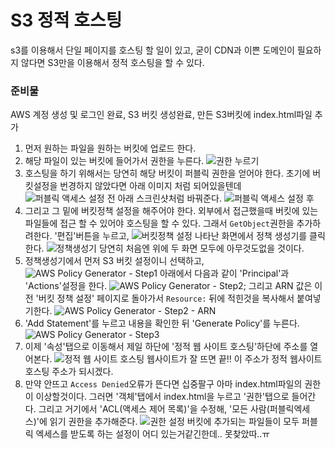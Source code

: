 # S3 정적 호스팅
s3를 이용해서 단일 페이지를 호스팅 할 일이 있고, 굳이 CDN과 이쁜 도메인이 필요하지 않다면 S3만을 이용해서 정적 호스팅을 할 수 있다.  

### 준비물
AWS 계정 생성 및 로그인 완료, S3 버킷 생성완료, 만든 S3버킷에 index.html파일 추가

1. 먼저 원하는 파일을 원하는 버킷에 업로드 한다.
2. 해당 파일이 있는 버킷에 들어가서 권한을 누른다.
    ![권한 누르기]('./s3-staic-hosting-1.png')
3. 호스팅을 하기 위해서는 당연히 해당 버킷이 퍼블릭 권한을 얻어야 한다. 초기에 버킷설정을 번경하지 않았다면 아래 이미지 처럼 되어있을텐데
    ![퍼블릭 액세스 설정 전]('./s3-staic-hosting-2.png')
    아래 스크린샷처럼 바꿔준다.
    ![퍼블릭 액세스 설정 후]('./s3-staic-hosting-3.png')
4. 그리고 그 밑에 버킷정책 설정을 해주어야 한다. 외부에서 접근했을때 버킷에 있는 파일들에 접근 할 수 있어야 호스팅을 할 수 있다. 그래서 `GetObject`권한을 추가하려한다.
    '편집'버튼을 누르고,
    ![버킷정책 설정]('./s3-static-hosting-4.png')
    나타난 화면에서 정책 생성기를 클릭한다.
    ![정책생성기]('./s3-static-hosting-5.png')
    당연히 처음엔 위에 두 화면 모두에 아무것도없을 것이다.
5. 정책생성기에서 먼저 S3 버킷 설정이니 선택하고,
    ![AWS Policy Generator - Step1]('./s3-static-hosting-6.png')
    아래에서 다음과 같이 'Principal'과 'Actions'설정을 한다.
    ![AWS Policy Generator - Step2]('./s3-static-hosting-7.png);
    그리고 ARN 값은 이전 '버킷 정책 설정' 페이지로 돌아가서 `Resource:` 뒤에 적힌것을 복사해서 붙여넣기한다.
    ![AWS Policy Generator - Step2 - ARN]('./s3-static-hosting-8.png')
6. 'Add Statement'를 누르고 내용을 확인한 뒤 'Generate Policy'를 누른다.
    ![AWS Policy Generator - Step3]('./s3-static-hosting-9.png')
7. 이제 '속성'탭으로 이동해서 제일 하단에 '정적 웹 사이트 호스팅'하단에 주소를 열어본다.
    ![정적 웹 사이트 호스팅]('./s3-static-hosting-10.png')
    웹사이트가 잘 뜨면 끝!! 이 주소가 정적 웹사이트 호스팅 주소가 되시겠다. 
8. 만약 안뜨고 `Access Denied`오류가 뜬다면 십중팔구 아마 index.html파일의 권한이 이상할것이다. 그러면 '객체'탭에서 index.html을 누르고 '권한'탭으로 들어간다. 그리고 거기에서 'ACL(액세스 제어 목록)'을 수정해, '모든 사람(퍼블릭엑세스)'에 읽기 권한을 추가해준다.
    ![권한 설정]('./s3-static-hosting-11.png')
    버킷에 추가되는 파일들이 모두 퍼블릭 엑세스를 받도록 하는 설정이 어디 있는거같긴한데.. 못찾았따..ㅠ
